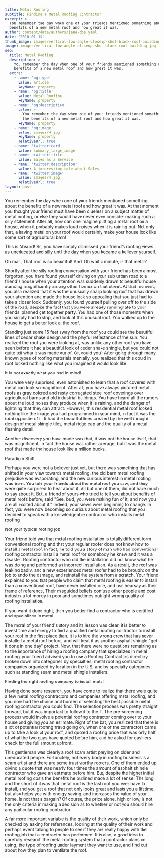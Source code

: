 ```yaml
---
title: Metal Roofing
subtitle: Finding a Metal Roofing Contractor
excerpt: >-
  You remember the day when one of your friends mentioned something about the
  benefits of a new metal roof and how great it was.
author: content/data/authors/jane-doe.yaml
date: '2018-01-15'
thumb_image: images/vertical-low-angle-closeup-shot-black-roof-building.jpg
image: images/vertical-low-angle-closeup-shot-black-roof-building.jpg
seo:
  title: Metal Roofing
  description: >-
    You remember the day when one of your friends mentioned something about the
    benefits of a new metal roof and how great it was.
  extra:
    - name: 'og:type'
      value: article
      keyName: property
    - name: 'og:title'
      value: Metal Roofing
      keyName: property
    - name: 'og:description'
      value: >-
        You remember the day when one of your friends mentioned something about
        the benefits of a new metal roof and how great it was.
      keyName: property
    - name: 'og:image'
      value: images/4.jpg
      keyName: property
      relativeUrl: true
    - name: 'twitter:card'
      value: summary_large_image
    - name: 'twitter:title'
      value: Sales as a Service
    - name: 'twitter:description'
      value: A interesting tale about Sales
    - name: 'twitter:image'
      value: images/4.jpg
      relativeUrl: true
layout: post
---
```

You remember the day when one of your friends mentioned something about the benefits of a new metal roof and how great it was. At that moment you thought your friend must have been clueless on a subject matter of metal roofing, or else they would have never even consider making such a silly statement! After all, how can one imagine putting a metal roof on a house, when it probably makes loud noises when it is raining out. Not only that, a having metal on your roof would certainly make your house look like some sort of agricultural barn!

This is Absurd! So, you have simply dismissed your friend's roofing views as uneducated and silly until the day when you became a believer yourself.

Oh man, That roof is so beautiful! And, Oh wait a minute, is that metal?

Shortly after the silly roofing conversation with your friend has been almost forgotten, you have found yourself driving on your sub urban road to a friend's house when your attention was suddenly drawn to beautiful house standing magnificently among other homes on that street. At that moment, you also realized that it was the unusually sharp looking roof that has drawn your attention and made the house look so appealing that you just had to take a closer look! Suddenly, you found yourself pulling over off to the side of the road, despite the fact that you were already running late to your friends' planned get together party. You had one of those moments when you simply had to stop, and look at this unusual roof. You walked up to the house to get a better look at the roof.

Standing just some 15 feet away from the roof you could see the beautiful lines of cedar shake design and the playful reflectance of the sun. You realized the roof you were looking at, was unlike any other roof you have seen before it had a beautiful look of ceder shake shingle, but you could not quite tell what it was made out of. Or, could you? After going through many known types of roofing materials mentally, you realized that this could in roof looked nothing like what you imagined it would look like.

It is not exactly what you had in mind!

You were very surprised, even astonished to learn that a roof covered with metal can look so magnificent. After all, you have always pictured metal roofs as gray colored and rusty corrugated steel roof coverings over agricultural barns and old industrial buildings. You have heard all the rumors about the loud noises they produce when it is raining, and the danger of lightning that they can attract. However, this residential metal roof looked nothing like the image you had programmed in your mind, in fact it was the total opposite of it. It had the beautiful lines created by the well thought design of metal shingle tiles, metal ridge cap and the quality of a metal flashing detail.

Another discovery you have made was that, it was not the house itself, that was magnificent, in fact the house was rather average, but it was the metal roof that made the house look like a million bucks.

Paradigm Shift

Perhaps you were not a believer just yet, but there was something that has shifted in your view towards metal roofing, the old barn metal roofing prejudice was evaporating, and the new curious interest in metal roofing was born. You told your friends about the metal roof you saw, and they were quite surprised to hear about it. All but one of them, did not have much to say about it. But, a friend of yours who tried to tell you about benefits of metal roofs before, said "See, bud, you were making fun of it, and now you are all excited about it." Indeed, your views were beginning to change. In fact, you were now becoming so curious about metal roofing that you decided to speak with a knowledgeable contractor who installs metal roofing.

Not your typical roofing job

Your friend told you that metal roofing installation is totally different form conventional roofing and that your regular roofer does not know how to install a metal roof. In fact, he told you a story of man who had conventional roofing contractor install a metal roof for somebody he knew and it was a disaster. Roofing contractor who did the installation did not know what he was doing and performed an incorrect installation. As a result, the roof was leaking badly, and a new experienced metal roofer had to be brought on the job to undo the damage, and reinstall the system from a scratch. Your friend explained to you that people who claim that metal roofing is easier to install than a conventional roof, have never installed one, and use hearsay as their frame of reference, Their misguided beliefs confuse other people and cost industry a lot money in poor and sometimes outright wrong quality of roofing installation.

If you want it done right, then you better find a contractor who is certified and specializes in metal.

The moral of your friend's story and its lesson was clear, it is better to invest time and energy to find a qualified metal roofing contractor to install your roof in the first place than, it is to hire the wrong crew that has never installed a metal roof before, and will treat it as another asphalt shingle "get it done in one day" project. Now, that there were no questions remaining as to the importance of hiring a roofing company that specializes in metal roofing, your friend advised you to use a Roofing Contractors directory broken down into categories by specialties; metal roofing contractor companies organized by location in the U.S, and by specialty categories such as standing seam and metal shingle installers.

Finding the right roofing company to install metal

Having done some research, you have come to realize that there were quite a few metal roofing contractors and companies offering metal roofing, and you now had the choice and burden of selecting the best possible metal roofing contractor you could find. The selection process was pretty straight forward, but it was important to follow it to the T. The pre-screening process would involve a potential roofing contractor coming over to your house and giving you an estimate. Right of the bat, you realized that there is a lot of potential roofing fraud going on, when one of the contractors came up to take a look at your roof, and quoted a roofing price that was only half of what the two guys have quoted before him, and he asked for cashiers check for the full amount upfront.

This gentleman was clearly a roof scam artist preying on older and uneducated people. Fortunately, not every body in roofing business is a scam artist and there are some trust worthy roofers. One of them ended up giving a quote that was nearly four times the amount of asphalt shingle contractor who gave an estimate before him. But, despite the higher initial metal roofing costs the benefits he outlined made a lot of sense. The long and the short of it was that metal roof is the last roof you ever have to install, and you get a roof that not only looks great and lasts you a lifetime, but also helps you with energy saving, and increases the value of your home. Is not that a bargain? Of course, the price alone, high or low, is not the only criteria in making a decision as to whether or not you should hire any particular roofing contractor.

A far more important variable is the quality of their work, which only be checked by asking for references, looking at the quality of their work and perhaps event talking to people to see if they are really happy with the roofing job that a contractor has performed. It is also, a good idea to carefully research the metal roofing system that a contractor plans on using, the type of roofing under layment they want to use, and find out about how they plan to ventilate the roof.
